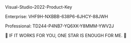 Visual-Studio-2022-Product-Key


Enterprise: VHF9H-NXBBB-638P6-6JHCY-88JWH

Professional: TD244-P4NB7-YQ6XK-Y8MMM-YWV2J

🌟 IF IT WORKS FOR YOU, ONE STAR IS ENOUGH FOR ME. 🌟
